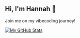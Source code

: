 ## Hi, I'm Hannah 👋

Join me on my vibecoding journey!

[![My GitHub Stats](https://github-readme-stats-gilt-iota-66.vercel.app/api?username=hannahstone14&show_icons=true&theme=default)](https://github.com/hannahstone14)
